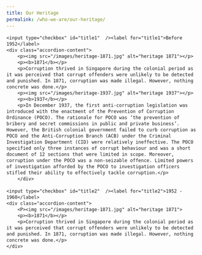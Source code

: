 ```yaml
---
title: Our Heritage
permalink: /who-we-are/our-heritage/
---
```


<style>

input {
	display: none;
}
label {
	display: block;
	padding: 8px 22px;
	margin: 0 0 5px 0;
	cursor: pointor;
	background: #F0F4F6;
	border-radius: 3px;
	color: #484848;
	transition: ease .5s;
	font-size: 1.5em;
}

label:hover {
	background: #4169e1;
	color: #FFF;
}

.accordion-content {
	/* background: #E2E5F6; */
	padding: 10px 0px 30px 30px;
	/* border: 1px solid #484848; */
	margin: 0 0 1px 0;
	border-radius: 3px;
}

input + label + .accordion-content {
	display: none;
}

input:checked + label + .accordion-content {
	display: none;
}

input:checked + label + .accordion-content {
	display: block;
}

</style>
<!-- End of accordion -->

<div class="container">

<div>

	<input type="checkbox" id="title1"  /><label for="title1">Before 1952</label>
	<div class="accordion-content">
		<p><img src="/images/heritage-1871.jpg" alt="heritage 1871"></p>
		<p><b>1871</b></p>
		<p>Corruption thrived in Singapore during the colonial period as it was perceived that corrupt offenders were unlikely to be detected and punished. In 1871, corruption was made illegal. However, nothing concrete was done.</p>
		<p><img src="/images/heritage-1937.jpg" alt="heritage 1937"></p>
		<p><b>1937</b></p>
		<p>In December 1937, the first anti-corruption legislation was introduced with the enactment of the Prevention of Corruption Ordinance (POCO). The rationale for POCO was ‘the prevention of bribery and secret commissions in public and private business’. However, the British colonial government failed to curb corruption as POCO and the Anti-Corruption Branch (ACB) under the Criminal Investigation Department (CID) were relatively ineffective. The POCO specified only three instances of corrupt behaviour and was a short document of 12 sections that were limited in scope. Moreover, corruption under the POCO was a non-seizable offence. Limited powers of investigation afforded by the POCO to investigation officers stifled their ability to effectively tackle corruption.</p>
		</div>
	
	<input type="checkbox" id="title2"  /><label for="title2">1952 - 1960</label>
	<div class="accordion-content">
		<P><img src="/images/heritage-1871.jpg" alt="heritage 1871">
		<p><b>1871</b></p>
		<p>Corruption thrived in Singapore during the colonial period as it was perceived that corrupt offenders were unlikely to be detected and punished. In 1871, corruption was made illegal. However, nothing concrete was done.</p>
	</div>
	

</div>
</div>


